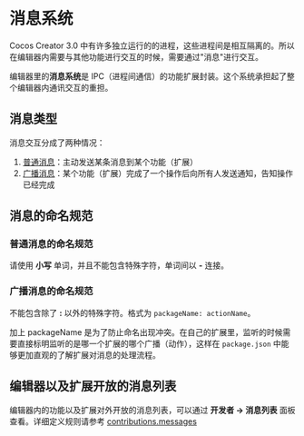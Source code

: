 # 消息系统

Cocos Creator 3.0 中有许多独立运行的的进程，这些进程间是相互隔离的。所以在编辑器内需要与其他功能进行交互的时候，需要通过"消息"进行交互。

编辑器里的**消息系统**是 IPC（进程间通信）的功能扩展封装。这个系统承担起了整个编辑器内通讯交互的重担。

## 消息类型

消息交互分成了两种情况：

1. [普通消息](../contributions/messages/index.md)：主动发送某条消息到某个功能（扩展）
2. [广播消息](../contributions/messages/index.md)：某个功能（扩展）完成了一个操作后向所有人发送通知，告知操作已经完成

## 消息的命名规范

### 普通消息的命名规范

请使用 **小写** 单词，并且不能包含特殊字符，单词间以 **-** 连接。

### 广播消息的命名规范

不能包含除了 **:** 以外的特殊字符。格式为 `packageName: actionName`。

加上 packageName 是为了防止命名出现冲突。在自己的扩展里，监听的时候需要直接标明监听的是哪一个扩展的哪个广播（动作），这样在 `package.json` 中能够更加直观的了解扩展对消息的处理流程。

## 编辑器以及扩展开放的消息列表

编辑器内的功能以及扩展对外开放的消息列表，可以通过 **开发者 -> 消息列表** 面板查看。详细定义规则请参考 [contributions.messages](../contributions/messages/index.md)
